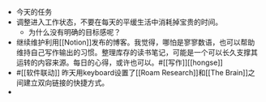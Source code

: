 - 今天的任务
- 调整进入工作状态，不要在每天的平缓生活中消耗掉宝贵的时间。
    - 为什么没有明确的目标感呢？
- 继续维护利用[[Notion]]发布的博客。我觉得，哪怕是寥寥数语，也可以帮助维持自己写作输出的习惯。整理库存的读书笔记，可能是一个可以长久支撑其运转的内容来源。每日的心得，或许也可以。#[[写作]][[hongse]]
- #[[软件联动]] 昨天用keyboard设置了[[Roam Research]]和[[The Brain]]之间建立双向链接的快捷方式。
- 
